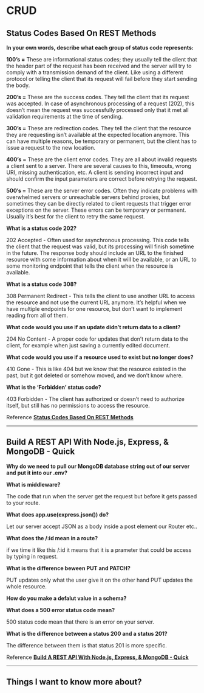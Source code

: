 # CRUD

## Status Codes Based On REST Methods

**In your own words, describe what each group of status code represents:**

**100’s =** These are informational status codes; they usually tell the client that the header part of the request has been received and the server will try to comply with a transmission demand of the client. Like using a different protocol or telling the client that its request will fail before they start sending the body.

**200’s =** These are the success codes. They tell the client that its request was accepted. In case of asynchronous processing of a request (202), this doesn’t mean the request was successfully processed only that it met all validation requirements at the time of sending.

**300’s =** These are redirection codes. They tell the client that the resource they are requesting isn’t available at the expected location anymore. This can have multiple reasons, be temporary or permanent, but the client has to issue a request to the new location.

**400’s =** These are the client error codes. They are all about invalid requests a client sent to a server. There are several causes to this, timeouts, wrong URI, missing authentication, etc. A client is sending incorrect input and should confirm the input parameters are correct before retrying the request.

**500’s =** These are the server error codes. Often they indicate problems with overwhelmed servers or unreachable servers behind proxies, but sometimes they can be directly related to client requests that trigger error exceptions on the server. These errors can be temporary or permanent. Usually it’s best for the client to retry the same request.

**What is a status code 202?**

202 Accepted - Often used for asynchronous processing. This code tells the client that the request was valid, but its processing will finish sometime in the future. The response body should include an URL to the finished resource with some information about when it will be available, or an URL to some monitoring endpoint that tells the client when the resource is available.

**What is a status code 308?**

308 Permanent Redirect - This tells the client to use another URL to access the resource and not use the current URL anymore. It’s helpful when we have multiple endpoints for one resource, but don’t want to implement reading from all of them.

**What code would you use if an update didn’t return data to a client?**

204 No Content - A proper code for updates that don’t return data to the client, for example when just saving a currently edited document.

**What code would you use if a resource used to exist but no longer does?**

410 Gone - This is like 404 but we know that the resource existed in the past, but it got deleted or somehow moved, and we don’t know where.

**What is the ‘Forbidden’ status code?**

403 Forbidden - The client has authorized or doesn’t need to authorize itself, but still has no permissions to access the resource.

Reference [**Status Codes Based On REST Methods**](https://www.moesif.com/blog/technical/api-design/Which-HTTP-Status-Code-To-Use-For-Every-CRUD-App/)

---

## Build A REST API With Node.js, Express, & MongoDB - Quick

**Why do we need to pull our MongoDB database string out of our server and put it into our .env?**

**What is middleware?**

The code that run when the server get the request but before it gets passed to your route.

**What does app.use(express.json()) do?**

Let our server accept JSON as a body inside a post element our Router etc..

**What does the /:id mean in a route?**

if we time it like this /:id it means that it is a prameter that could be access by typing in request.

**What is the difference beween PUT and PATCH?**

PUT updates only what the user give it on the other hand PUT updates the whole resource.

**How do you make a defalut value in a schema?**

**What does a 500 error status code mean?**

500 status code mean that there is an error on your server.

**What is the difference between a status 200 and a status 201?**

The difference between them is that status 201 is more specific.

Reference [**Build A REST API With Node.js, Express, & MongoDB - Quick**](https://www.youtube.com/watch?v=fgTGADljAeg)

---

## Things I want to know more about?
